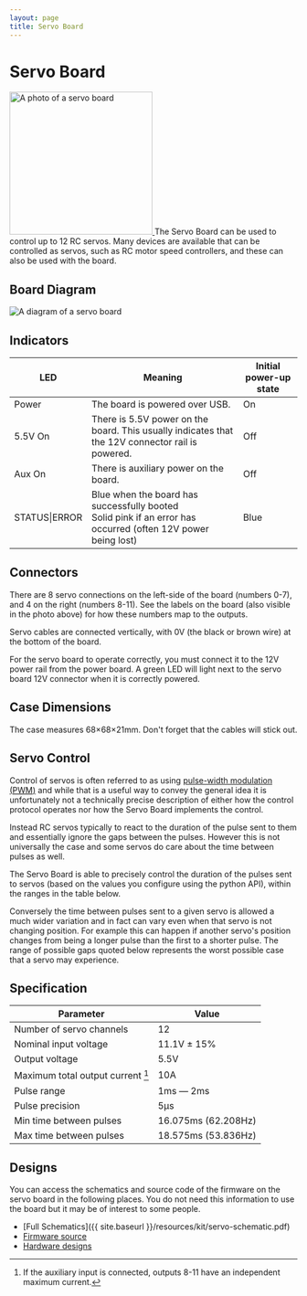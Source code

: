 ```yaml
---
layout: page
title: Servo Board
---
```


Servo Board
===========

<a href="{{ site.baseurl }}/images/content/kit/sbv4.png">
	<img src="{{ site.baseurl }}/images/content/kit/sbv4.png" alt="A photo of a servo board" title="The Servo Board, click to view larger" width="250px" class="right" />
</a>
The Servo Board can be used to control up to 12 RC servos.
Many devices are available that can be controlled as servos, such as RC motor speed controllers, and these can also be used with the board.

Board Diagram
-------------
<img src="{{ site.baseurl }}/images/content/kit/servo_board_v4_diagram.png" alt="A diagram of a servo board" />

Indicators
----------

| LED                   | Meaning                                                                                          | Initial power-up state |
| --------------------- | ------------------------------------------------------------------------------------------------ | ---------------------- |
| Power <!-- DS1 -->    | The board is powered over USB.                                                                   | On                     |
| 5.5V On <!-- DS15 --> | There is 5.5V power on the board. This usually indicates that the 12V connector rail is powered. | Off                    |
| Aux On <!-- DS16 -->  | There is auxiliary power on the board.                                                           | Off                    |
| STATUS\|ERROR <!-- DS10 --> | Blue when the board has successfully booted<br />Solid pink if an error has occurred (often 12V power being lost) | Blue |

Connectors
----------

There are 8 servo connections on the left-side of the board (numbers 0-7), and 4 on the right (numbers 8-11).
See the labels on the board (also visible in the photo above) for how these numbers map to the outputs.

Servo cables are connected vertically, with 0V (the black or brown wire) at the bottom of the board.

For the servo board to operate correctly, you must connect it to the 12V power
rail from the power board. A green LED will light next to the servo board 12V
connector when it is correctly powered.

Case Dimensions
---------------

The case measures 68×68×21mm. Don't forget that the cables will stick out.

Servo Control
-------------

Control of servos is often referred to as using
<a href="https://en.wikipedia.org/wiki/Pulse-width_modulation">pulse-width modulation (<abbr title="Pulse-width_modulation">PWM</abbr>)</a>
and while that is a useful way to convey the general idea it is unfortunately
not a technically precise description of either how the control protocol
operates nor how the Servo Board implements the control.

Instead RC servos typically to react to the duration of the pulse sent to them
and essentially ignore the gaps between the pulses. However this is not
universally the case and some servos do care about the time between pulses as
well.

The Servo Board is able to precisely control the duration of the pulses sent to
servos (based on the values you configure using the python API), within the
ranges in the table below.

Conversely the time between pulses sent to a given servo is allowed a much wider
variation and in fact can vary even when that servo is not changing position.
For example this can happen if another servo's position changes from being a
longer pulse than the first to a shorter pulse. The range of possible gaps
quoted below represents the worst possible case that a servo may experience.

Specification
-------------

|  Parameter                               |   Value   |
|------------------------------------------|-----------|
| Number of servo channels                 | 12        |
| Nominal input voltage                    | 11.1V ± 15% |
| Output voltage                           | 5.5V      |
| Maximum total output current [^1]        | 10A       |
| Pulse range                              | 1ms — 2ms |
| Pulse precision                          | 5µs       |
| Min time between pulses                  | 16.075ms (62.208Hz) |
| Max time between pulses                  | 18.575ms (53.836Hz) |

[^1]: If the auxiliary input is connected, outputs 8-11 have an independent maximum current.

Designs
-------

You can access the schematics and source code of the firmware on the servo board in the following places.
You do not need this information to use the board but it may be of interest to some people.

* [Full Schematics]({{ site.baseurl }}/resources/kit/servo-schematic.pdf)
* [Firmware source](https://github.com/srobo/servo-v4-fw)
* [Hardware designs](https://github.com/srobo/servo-v4-hw)
